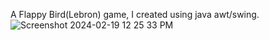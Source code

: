 A Flappy Bird(Lebron) game, I created using java awt/swing.![Screenshot 2024-02-19 12 25 33 PM](https://github.com/linlin-codes/flappy_lebron/assets/157977184/830acbd9-4cc0-4008-95f6-2c6551135a6d)
